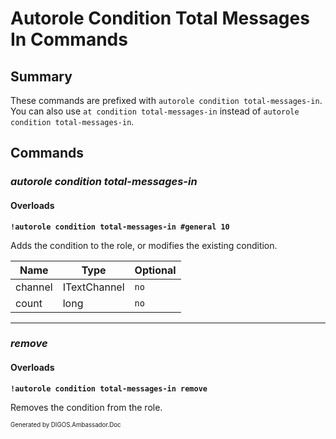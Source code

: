 ﻿Autorole Condition Total Messages In Commands
=============================================
## Summary
These commands are prefixed with `autorole condition total-messages-in`. You can also use `at condition total-messages-in` instead of `autorole condition total-messages-in`.

## Commands
### *autorole condition total-messages-in*
#### Overloads
**`!autorole condition total-messages-in #general 10`**

Adds the condition to the role, or modifies the existing condition.

| Name | Type | Optional |
| --- | --- | --- |
| channel | ITextChannel | `no` |
| count | long | `no` |

---

### *remove*
#### Overloads
**`!autorole condition total-messages-in remove`**

Removes the condition from the role.

<sub><sup>Generated by DIGOS.Ambassador.Doc</sup></sub>